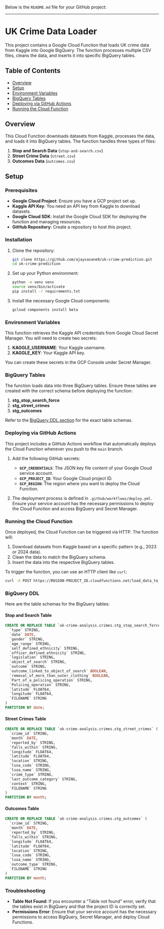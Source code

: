 Below is the `README.md` file for your GitHub project:

---

# UK Crime Data Loader

This project contains a Google Cloud Function that loads UK crime data from Kaggle into Google BigQuery. The function processes multiple CSV files, cleans the data, and inserts it into specific BigQuery tables.

## Table of Contents

- [Overview](#overview)
- [Setup](#setup)
- [Environment Variables](#environment-variables)
- [BigQuery Tables](#bigquery-tables)
- [Deploying via GitHub Actions](#deploying-via-github-actions)
- [Running the Cloud Function](#running-the-cloud-function)

## Overview

This Cloud Function downloads datasets from Kaggle, processes the data, and loads it into BigQuery tables. The function handles three types of files:

1. **Stop and Search Data** (`stop-and-search.csv`)
2. **Street Crime Data** (`street.csv`)
3. **Outcomes Data** (`outcomes.csv`)

## Setup

### Prerequisites

- **Google Cloud Project**: Ensure you have a GCP project set up.
- **Kaggle API Key**: You need an API key from Kaggle to download datasets.
- **Google Cloud SDK**: Install the Google Cloud SDK for deploying the function and managing resources.
- **GitHub Repository**: Create a repository to host this project.

### Installation

1. Clone the repository:

   ```bash
   git clone https://github.com/ajaysasane8/uk-crime-prediction.git
   cd uk-crime-prediction
   ```

2. Set up your Python environment:

   ```bash
   python -m venv venv
   source venv/bin/activate
   pip install -r requirements.txt
   ```

3. Install the necessary Google Cloud components:

   ```bash
   gcloud components install beta
   ```

### Environment Variables

This function retrieves the Kaggle API credentials from Google Cloud Secret Manager. You will need to create two secrets:

1. **KAGGLE_USERNAME**: Your Kaggle username.
2. **KAGGLE_KEY**: Your Kaggle API key.

You can create these secrets in the GCP Console under Secret Manager.

### BigQuery Tables

The function loads data into three BigQuery tables. Ensure these tables are created with the correct schema before deploying the function:

1. **stg_stop_search_force**
2. **stg_street_crimes**
3. **stg_outcomes**

Refer to the [BigQuery DDL section](#bigquery-ddl) for the exact table schemas.

### Deploying via GitHub Actions

This project includes a GitHub Actions workflow that automatically deploys the Cloud Function whenever you push to the `main` branch.

1. Add the following GitHub secrets:
   - **`GCP_CREDENTIALS`**: The JSON key file content of your Google Cloud service account.
   - **`GCP_PROJECT_ID`**: Your Google Cloud project ID.
   - **`GCP_REGION`**: The region where you want to deploy the Cloud Function.

2. The deployment process is defined in `.github/workflows/deploy.yml`. Ensure your service account has the necessary permissions to deploy the Cloud Function and access BigQuery and Secret Manager.

### Running the Cloud Function

Once deployed, the Cloud Function can be triggered via HTTP. The function will:

1. Download datasets from Kaggle based on a specific pattern (e.g., 2023 or 2024 data).
2. Clean the data to match the BigQuery schema.
3. Insert the data into the respective BigQuery tables.

To trigger the function, you can use an HTTP client like `curl`:

```bash
curl -X POST https://REGION-PROJECT_ID.cloudfunctions.net/load_data_to_bigquery
```

### BigQuery DDL

Here are the table schemas for the BigQuery tables:

#### Stop and Search Table

```sql
CREATE OR REPLACE TABLE `uk-crime-analysis.crimes.stg_stop_search_force` (
  `type` STRING,
  `date` DATE,
  `gender` STRING,
  `age_range` STRING,
  `self_defined_ethnicity` STRING,
  `officer_defined_ethnicity` STRING,
  `legislation` STRING,
  `object_of_search` STRING,
  `outcome` STRING,
  `outcome_linked_to_object_of_search` BOOLEAN,
  `removal_of_more_than_outer_clothing` BOOLEAN,
  `Part_of_a_policing_operation` STRING,
  `Policing_operation` STRING,
  `latitude` FLOAT64,
  `longitude` FLOAT64,
  `FILENAME` STRING
)
PARTITION BY date;
```

#### Street Crimes Table

```sql
CREATE OR REPLACE TABLE `uk-crime-analysis.crimes.stg_street_crimes` (
  `crime_id` STRING,
  `month` DATE,
  `reported_by` STRING,
  `falls_within` STRING,
  `longitude` FLOAT64,
  `latitude` FLOAT64,
  `location` STRING,
  `lsoa_code` STRING,
  `lsoa_name` STRING,
  `crime_type` STRING,
  `last_outcome_category` STRING,
  `context` STRING,
  `FILENAME` STRING
)
PARTITION BY month;
```

#### Outcomes Table

```sql
CREATE OR REPLACE TABLE `uk-crime-analysis.crimes.stg_outcomes` (
  `crime_id` STRING,
  `month` DATE,
  `reported_by` STRING,
  `falls_within` STRING,
  `longitude` FLOAT64,
  `latitude` FLOAT64,
  `location` STRING,
  `lsoa_code` STRING,
  `lsoa_name` STRING,
  `outcome_type` STRING,
  `FILENAME` STRING
)
PARTITION BY month;
```

### Troubleshooting

- **Table Not Found**: If you encounter a "Table not found" error, verify that the tables exist in BigQuery and that the project ID is correctly set.
- **Permissions Error**: Ensure that your service account has the necessary permissions to access BigQuery, Secret Manager, and deploy Cloud Functions.
